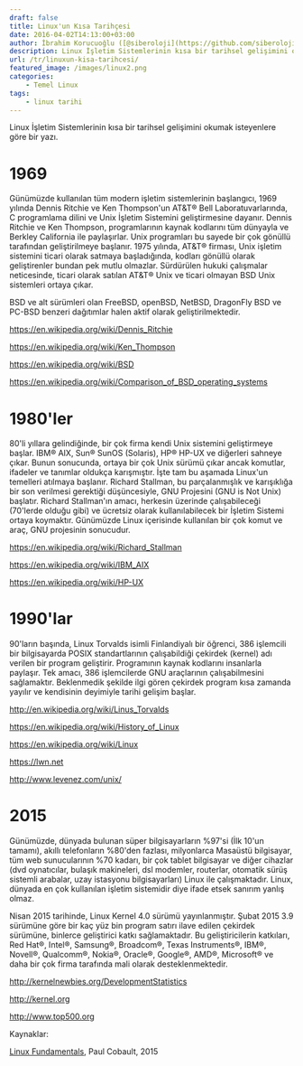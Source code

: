 ```yaml
---
draft: false
title: Linux'un Kısa Tarihçesi
date: 2016-04-02T14:13:00+03:00
author: İbrahim Korucuoğlu ([@siberoloji](https://github.com/siberoloji))
description: Linux İşletim Sistemlerinin kısa bir tarihsel gelişimini okumak isteyenlere göre bir yazı.
url: /tr/linuxun-kisa-tarihcesi/
featured_image: /images/linux2.png
categories:
    - Temel Linux
tags:
    - linux tarihi
---
```

Linux İşletim Sistemlerinin kısa bir tarihsel gelişimini okumak isteyenlere göre bir yazı.

# 1969

Günümüzde kullanılan tüm modern işletim sistemlerinin başlangıcı, 1969 yılında Dennis Ritchie ve Ken Thompson'un AT&amp;T® Bell Laboratuvarlarında, C programlama dilini ve Unix İşletim Sistemini geliştirmesine dayanır. Dennis Ritchie ve Ken Thompson, programlarının kaynak kodlarını tüm dünyayla ve Berkley California ile paylaşırlar. Unix programları bu sayede bir çok gönüllü tarafından geliştirilmeye başlanır. 1975 yılında, AT&amp;T® firması, Unix işletim sistemini ticari olarak satmaya başladığında, kodları gönüllü olarak geliştirenler bundan pek mutlu olmazlar. Sürdürülen hukuki çalışmalar neticesinde, ticari olarak satılan AT&amp;T® Unix ve ticari olmayan BSD Unix sistemleri ortaya çıkar.

BSD ve alt sürümleri olan FreeBSD, openBSD, NetBSD, DragonFly BSD ve PC-BSD benzeri dağıtımlar halen aktif olarak geliştirilmektedir.

<a href="https://en.wikipedia.org/wiki/Dennis_Ritchie">https://en.wikipedia.org/wiki/Dennis_Ritchie</a>

<a href="https://en.wikipedia.org/wiki/Ken_Thompson">https://en.wikipedia.org/wiki/Ken_Thompson</a>

<a href="https://en.wikipedia.org/wiki/BSD">https://en.wikipedia.org/wiki/BSD</a>

<a href="https://en.wikipedia.org/wiki/Comparison_of_BSD_operating_systems">https://en.wikipedia.org/wiki/Comparison_of_BSD_operating_systems</a>

# 1980'ler

80'li yıllara gelindiğinde, bir çok firma kendi Unix sistemini geliştirmeye başlar. IBM® AIX, Sun® SunOS (Solaris), HP® HP-UX ve diğerleri sahneye çıkar. Bunun sonucunda, ortaya bir çok Unix sürümü çıkar ancak komutlar, ifadeler ve tanımlar oldukça karışmıştır. İşte tam bu aşamada Linux'un temelleri atılmaya başlanır. Richard Stallman, bu parçalanmışlık ve karışıklığa bir son verilmesi gerektiği düşüncesiyle, GNU Projesini (GNU is Not Unix) başlatır. Richard Stallman'ın amacı, herkesin üzerinde çalışabileceği (70'lerde olduğu gibi) ve ücretsiz olarak kullanılabilecek bir İşletim Sistemi ortaya koymaktır. Günümüzde Linux içerisinde kullanılan bir çok komut ve araç, GNU projesinin sonucudur.

<a href="https://en.wikipedia.org/wiki/Richard_Stallman">https://en.wikipedia.org/wiki/Richard_Stallman</a>

<a href="https://en.wikipedia.org/wiki/IBM_AIX">https://en.wikipedia.org/wiki/IBM_AIX</a>

<a href="https://en.wikipedia.org/wiki/HP-UX">https://en.wikipedia.org/wiki/HP-UX</a>

# 1990'lar

90'ların başında, Linux Torvalds isimli Finlandiyalı bir öğrenci, 386 işlemcili bir bilgisayarda POSIX standartlarının çalışabildiği çekirdek (kernel) adı verilen bir program geliştirir. Programının kaynak kodlarını insanlarla paylaşır. Tek amacı, 386 işlemcilerde GNU araçlarının çalışabilmesini sağlamaktır. Beklenmedik şekilde ilgi gören çekirdek program kısa zamanda yayılır ve kendisinin deyimiyle tarihi gelişim başlar.

<a href="http://en.wikipedia.org/wiki/Linus_Torvalds%20" target="_blank" rel="noreferrer noopener">http://en.wikipedia.org/wiki/Linus_Torvalds</a>

<a href="https://en.wikipedia.org/wiki/History_of_Linux">https://en.wikipedia.org/wiki/History_of_Linux</a>

<a href="https://en.wikipedia.org/wiki/Linux">https://en.wikipedia.org/wiki/Linux</a>

<a href="https://lwn.net">https://lwn.net</a>

<a href="http://www.levenez.com/unix/" target="_blank" rel="noreferrer noopener">http://www.levenez.com/unix/</a>

# 2015

Günümüzde, dünyada bulunan süper bilgisayarların %97'si (İlk 10'un tamamı), akıllı telefonların %80'den fazlası, milyonlarca Masaüstü bilgisayar, tüm web sunucularının %70 kadarı, bir çok tablet bilgisayar ve diğer cihazlar (dvd oynatıcılar, bulaşık makineleri, dsl modemler, routerlar, otomatik sürüş sistemli arabalar, uzay istasyonu bilgisayarları) Linux ile çalışmaktadır. Linux, dünyada en çok kullanılan işletim sistemidir diye ifade etsek sanırım yanlış olmaz.

Nisan 2015 tarihinde, Linux Kernel 4.0 sürümü yayınlanmıştır. Şubat 2015 3.9 sürümüne göre bir kaç yüz bin program satırı ilave edilen çekirdek sürümüne, binlerce geliştirici katkı sağlamaktadır. Bu geliştiricilerin katkıları, Red Hat®, Intel®, Samsung®, Broadcom®, Texas Instruments®, IBM®, Novell®, Qualcomm®, Nokia®, Oracle®, Google®, AMD®, Microsoft® ve daha bir çok firma tarafında mali olarak desteklenmektedir.

<a href="http://kernelnewbies.org/DevelopmentStatistics" target="_blank" rel="noreferrer noopener">http://kernelnewbies.org/DevelopmentStatistics</a>

<a href="http://kernel.org/" target="_blank" rel="noreferrer noopener">http://kernel.org</a>

<a href="http://www.top500.org/" target="_blank" rel="noreferrer noopener">http://www.top500.org</a>

Kaynaklar:

<a href="http://linux-training.be/" target="_blank" rel="noreferrer noopener">Linux Fundamentals</a>, Paul Cobault, 2015
